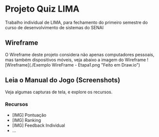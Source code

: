 # Projeto Quiz LIMA
Trabalho individual de LIMA, para fechamento do primeiro semestre do curso de desenvolvimento de sistemas do SENAI


## Wireframe
O Wireframe deste projeto considera não apenas computadores pessoais, mas também dispositivos móveis, veja abaixo a imagem do Wireframe
![Wireframe](./Exemplo WireFrame - Etapa1.png "Feito em Draw.io")

## Leia o Manual do Jogo (Screenshots)
Veja algumas capturas de tela, e explore os recursos.

### Recursos
- [IMG] Pontuação
- [IMG] Ranking
- [IMG] Feedback Individual
- ...
